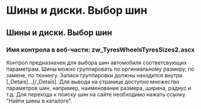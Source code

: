 ﻿---
description: 2.4.7
---
# Шины и диски. Выбор шин
## Шины и диски. Выбор шин
### Имя контрола в веб-части: zw_TyresWheelsTyresSizes2.ascx
Контрол предназначен для выбора шин автомобиля соответсвующих параметрам.
Шины можно группировать по оргиниальному размеру, по замене, по тюнингу. Записи группировки должны находится внутри [_Detais]...[/_Detais]. 
Для вывода на странице доступно множество параметров шин, например, наименование размера, ширина, радиус и т.д.
Для перехода к поиску шин на сайте необходимо нажать ссылку "Найти шины в каталоге".
